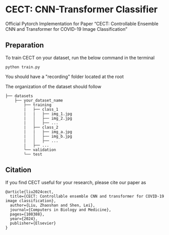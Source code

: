 # CECT: CNN-Transformer Classifier

Official Pytorch Implementation for Paper “CECT: Controllable Ensemble CNN and Transformer for COVID-19 Image Classification”

## Preparation

To train CECT on your dataset, run the below command in the terminal
```
python train.py
```

You should have a "recording" folder located at the root

The organization of the dataset should follow
```
├── datasets
    ├── your_dataset_name
        ├── training
        |   ├── class_1
        |   |   ├── img_1.jpg
        |   │   ├── img_2.jpg
        |   │   ├── ...
        |   ├── class_2
        |   |   ├── img_a.jpg
        |   │   ├── img_b.jpg
        |   │   ├── ...
        |   ├── ...
        └── validation
        └── test
```

## Citation

If you find CECT useful for your research, please cite our paper as
```
@article{liu2024cect,
  title={CECT: Controllable ensemble CNN and transformer for COVID-19 image classification},
  author={Liu, Zhaoshan and Shen, Lei},
  journal={Computers in Biology and Medicine},
  pages={108388},
  year={2024},
  publisher={Elsevier}
}
```
